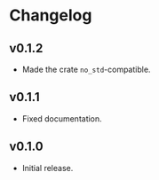 # Changelog

## v0.1.2
* Made the crate `no_std`-compatible.

## v0.1.1
* Fixed documentation.

## v0.1.0
* Initial release.
